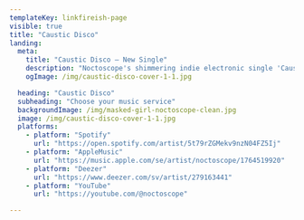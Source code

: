 ```yaml
---
templateKey: linkfireish-page
visible: true
title: "Caustic Disco"
landing:
  meta:
    title: "Caustic Disco — New Single"
    description: "Noctoscope's shimmering indie electronic single 'Caustic Disco' is out now. Choose your favorite platform to listen."
    ogImage: /img/caustic-disco-cover-1-1.jpg

  heading: "Caustic Disco"
  subheading: "Choose your music service"
  backgroundImage: /img/masked-girl-noctoscope-clean.jpg
  image: /img/caustic-disco-cover-1-1.jpg
  platforms:
    - platform: "Spotify"
      url: "https://open.spotify.com/artist/5t79rZGMekv9nzN04FZ5Ij"
    - platform: "AppleMusic"
      url: "https://music.apple.com/se/artist/noctoscope/1764519920"
    - platform: "Deezer"
      url: "https://www.deezer.com/sv/artist/279163441"
    - platform: "YouTube"
      url: "https://youtube.com/@noctoscope"

---
```

